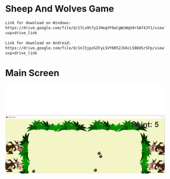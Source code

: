 # Sheep And Wolves Game
```
Link for download on Windows:
https://drive.google.com/file/d/17Lv9t7y2JHeqYF0aCgWzWqG9rSAf4JY1/view?usp=drive_link

Link for download on Android:
https://drive.google.com/file/d/1nl5jpzGIFyLSVY6R52Jk6cL50DdSrSFp/view?usp=drive_link
```
# Main Screen
![HomepageIMG](Sheep1.png)

